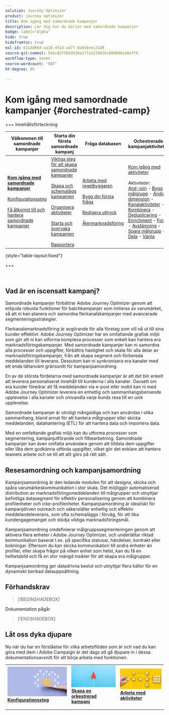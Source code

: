 ```yaml
---
solution: Journey Optimizer
product: journey optimizer
title: Kom igång med samordnade kampanjer
description: Lär dig hur du börjar med samordnade kampanjer
badge: label="Alpha"
hide: true
hidefromtoc: true
exl-id: 611dd06d-aa18-4fa3-a477-8a910cec21d8
source-git-commit: 5ebc82f566d416a177a3278816c60d896a10eff6
workflow-type: tm+mt
source-wordcount: '547'
ht-degree: 0%

---
```


# Kom igång med samordnade kampanjer {#orchestrated-camp}

+++ Innehållsförteckning

| Välkommen till samordnade kampanjer | Starta din första samordnade kampanj | Fråga databasen | Ochestrerade kampanjaktiviteter |
|---|---|---|---|
| <b>[Kom igång med samordnade kampanjer](gs-orchestrated-campaigns.md)</b><br/><br/>[Konfigurationssteg](configuration-steps.md)<br/><br/>[Få åtkomst till och hantera samordnade kampanjer](access-manage-orchestrated-campaigns.md) | [Viktiga steg för att skapa samordnade kampanjer](gs-campaign-creation.md)<br/><br/>[Skapa och schemalägg kampanjen](create-orchestrated-campaign.md)<br/><br/>[Organisera aktiviteter](orchestrate-activities.md)<br/><br/>[Starta och övervaka kampanjen](start-monitor-campaigns.md)<br/><br/>[Rapportera](reporting-campaigns.md) | [Arbeta med regelbyggaren](orchestrated-rule-builder.md)<br/><br/>[Bygg din första fråga](build-query.md)<br/><br/>[Redigera uttryck](edit-expressions.md)<br/><br/>[Återmarknadsföring](retarget.md) | [Kom igång med aktiviteter](activities/about-activities.md)<br/><br/>Aktiviteter:<br/>[And-join](activities/and-join.md) - [Bygg målgrupp](activities/build-audience.md) - [Ändra dimension](activities/change-dimension.md) - [Kanalaktiviteter](activities/channels.md) - [Kombinera](activities/combine.md) - [Deduplicering](activities/deduplication.md) - [Enrichment](activities/enrichment.md) - [Fork](activities/fork.md)  - [Avstämning](activities/reconciliation.md) - [Spara målgrupp](activities/save-audience.md) - [Dela](activities/split.md) - [Vänta](activities/wait.md) |

{style="table-layout:fixed"}

+++

<br/>

## Vad är en iscensatt kampanj?

Samordnade kampanjer förbättrar Adobe Journey Optimizer genom att erbjuda robusta funktioner för batchkampanjer som initieras av varumärket, så att ni kan planera och samordna flerkanalskampanjer med avancerade segmenteringsstrategier.

Flerkanalsmarknadsföring är avgörande för alla företag som vill nå ut till sina kunder effektivt. Adobe Journey Optimizer har en omfattande grafisk miljö som gör att ni kan utforma komplexa processer som enkelt kan hantera era marknadsföringskampanjer. Med samordnade kampanjer kan ni samordna alla processer och uppgifter, förbättra hastighet och skala för alla delar av marknadsföringskampanjer, från att skapa segment och förbereda meddelanden till leverans. Dessutom kan ni synkronisera era kanaler med ett enda lättanvänt gränssnitt för kampanjsamordning.

En av de största fördelarna med samordnade kampanjer är att det blir enkelt att leverera personaliserat innehåll till kunderna i alla kanaler. Oavsett om era kunder föredrar att få meddelanden via e-post eller mobil kan ni med Adobe Journey Optimizer leverera en enhetlig och sammanhangsberoende upplevelse i alla kanaler och omvandla varje kunds resa till en unik upplevelse.

Samordnade kampanjer är otroligt mångsidiga och kan användas i olika sammanhang, bland annat för att hantera målgrupper eller skicka meddelanden, datahantering (ETL) för att hantera data och importera data.

Med en omfattande grafisk miljö kan du utforma processer som segmentering, kampanjutförande och filbearbetning. Samordnade kampanjer kan även omfatta användare genom att tilldela dem uppgifter eller låta dem godkänna utförda uppgifter, vilket gör det enklare att hantera teamets arbete och se till att allt görs på rätt sätt.

## Resesamordning och kampanjsamordning

Kampanjsamordning är den ledande modulen för att designa, skicka och spåra varumärkeskommunikation i stor skala. Det möjliggör automatiserad distribution av marknadsföringsmeddelanden till målgrupper och utnyttjar befintliga datasegment för effektiv personalisering genom att kombinera profilenheter och icke-profilenheter. Kampanjsamordning är idealiskt för kampanjdriven outreach och säkerställer enhetlig och effektiv meddelandeleverans, som ofta schemaläggs i förväg, för att öka kundengagemanget och stödja viktiga marknadsföringsmål.

Kampanjsamordning omdefinierar målgruppssegmenteringen genom att aktivera flera enheter i Adobe Journey Optimizer, och underlättar riktad kommunikation baserat t.ex. på specifika statusar, händelser, kontrakt eller bokningar. Eftersom du kan skicka kommunikation till andra enheter än profiler, eller skapa frågor på vilken enhet som helst, kan du få en helhetsbild och få en stor mängd insikter för att skapa era målgrupper.

Kampanjsamordning ger datadrivna beslut och utnyttjar flera källor för en dynamiskt berikad datauppsättning.

## Förhandskrav

>[!BEGINSHADEBOX]

Dokumentation pågår

>[!ENDSHADEBOX]

<!--prerequisites & permissions-->

## Låt oss dyka djupare

Nu när du har en förståelse för vilka arbetsflöden som är och vad du kan göra med dem i Adobe Campaign är det dags att gå djupare in i dessa dokumentationsavsnitt för att börja arbeta med funktionen.

<table style="table-layout:fixed"><tr style="border: 0;">
<td>
<a href="gs-campaign-creation.md">
<img alt="Få åtkomst till och hantera arbetsflöden" src="assets/do-not-localize/workflow-access.jpeg">
</a>
<div>
<a href="gs-campaign-creation.md"><strong>Konfigurationssteg</strong></a>
</div>
<p>
</td>
<td>
<a href="create-orchestrated-campaign.md">
<img alt="Lead" src="assets/do-not-localize/workflow-create.jpeg">
</a>
<div><a href="create-orchestrated-campaign.md"><strong>Skapa en orkestrerad kampanj</strong>
</div>
<p>
</td>
<td>
<a href="activities/about-activities.md">
<img alt="Sällan" src="assets/do-not-localize/workflow-activities.jpeg">
</a>
<div>
<a href="activities/about-activities.md"><strong>Arbeta med aktiviteter</strong></a>
</div>
<p></td>
</tr></table>
